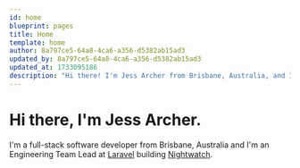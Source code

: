```yaml
---
id: home
blueprint: pages
title: Home
template: home
author: 8a797ce5-64a8-4ca6-a356-d5382ab15ad3
updated_by: 8a797ce5-64a8-4ca6-a356-d5382ab15ad3
updated_at: 1733095186
description: "Hi there! I'm Jess Archer from Brisbane, Australia, and I like to make things."
---
```

# Hi there, I'm Jess Archer.

I'm a full-stack software developer from Brisbane, Australia and I'm an Engineering Team Lead at [Laravel](https://laravel.com) building [Nightwatch](https://nightwatch.laravel.com).